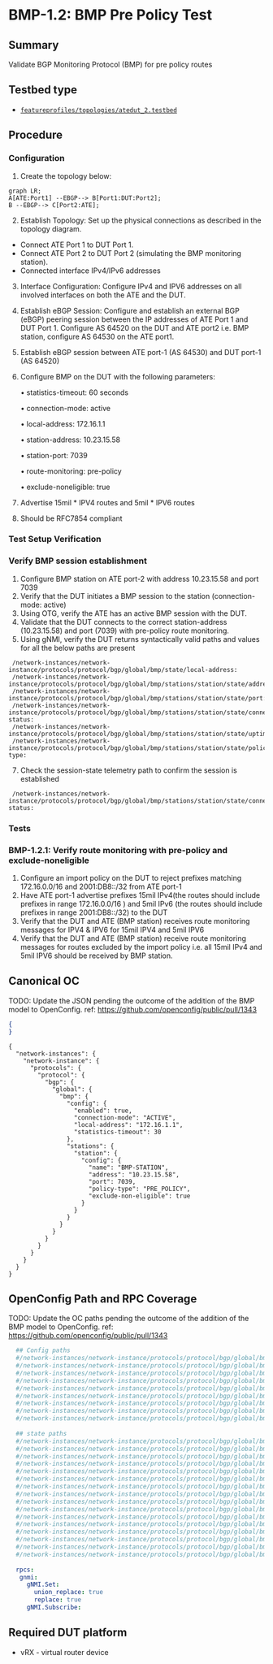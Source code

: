 # BMP-1.2: BMP Pre Policy Test

## Summary

Validate BGP Monitoring Protocol (BMP) for pre policy routes

## Testbed type

*  [`featureprofiles/topologies/atedut_2.testbed`](https://github.com/openconfig/featureprofiles/blob/main/topologies/atedut_2.testbed)

## Procedure 

### Configuration

1)  Create the topology below:


```mermaid
graph LR; 
A[ATE:Port1] --EBGP--> B[Port1:DUT:Port2];
B --EBGP--> C[Port2:ATE];
```


2)   Establish Topology: Set up the physical connections as described in the topology diagram.

*   Connect ATE Port 1 to DUT Port 1.
*   Connect ATE Port 2 to DUT Port 2 (simulating the BMP monitoring station).
*   Connected interface IPv4/IPv6 addresses

3) Interface Configuration: Configure IPv4 and IPV6 addresses on all involved interfaces on both the ATE and the DUT.

4) Establish eBGP Session: Configure and establish an external BGP (eBGP) peering session between the IP addresses of ATE Port 1 and DUT Port 1. Configure AS 64520 on the DUT and ATE port2 i.e. BMP station, configure AS 64530 on the ATE port1.
5) Establish eBGP session between ATE port-1 (AS 64530) and DUT port-1 (AS 64520)
6) Configure BMP on the DUT with the following parameters:

    • statistics-timeout: 60 seconds
   
    • connection-mode: active

    • local-address: 172.16.1.1

    • station-address: 10.23.15.58

    • station-port: 7039

    • route-monitoring: pre-policy

    • exclude-noneligible: true

8) Advertise 15mil * IPV4 routes and 5mil * IPV6 routes
9) Should be RFC7854 compliant


### Test Setup Verification

### Verify BMP session establishment

1)  Configure BMP station on ATE port-2 with address 10.23.15.58 and port 7039
2)  Verify that the DUT initiates a BMP session to the station (connection-mode: active)
3)  Using OTG, verify the ATE has an active BMP session with the DUT.
4)  Validate that the DUT connects to the correct station-address (10.23.15.58) and port (7039) with pre-policy route monitoring.
5)  Using gNMI, verify the DUT returns syntactically valid paths and values for all the below paths are present
 
 ```
  /network-instances/network-instance/protocols/protocol/bgp/global/bmp/state/local-address:
  /network-instances/network-instance/protocols/protocol/bgp/global/bmp/stations/station/state/address:
  /network-instances/network-instance/protocols/protocol/bgp/global/bmp/stations/station/state/port:
  /network-instances/network-instance/protocols/protocol/bgp/global/bmp/stations/station/state/connection-status:
  /network-instances/network-instance/protocols/protocol/bgp/global/bmp/stations/station/state/uptime:
  /network-instances/network-instance/protocols/protocol/bgp/global/bmp/stations/station/state/policy-type:
 ```
7)  Check the session-state telemetry path to confirm the session is established

 ```
  /network-instances/network-instance/protocols/protocol/bgp/global/bmp/stations/station/state/connection-status:
 ```

### Tests

### BMP-1.2.1: Verify route monitoring with pre-policy and exclude-noneligible

1)  Configure an import policy on the DUT to reject prefixes matching 172.16.0.0/16 and 2001:DB8::/32 from ATE port-1
2)  Have ATE port-1 advertise prefixes 15mil IPv4(the routes should include prefixes in range 172.16.0.0/16 ) and 5mil IPv6 (the routes should include prefixes in range 2001:DB8::/32) to the DUT
3)  Verify that the DUT and ATE (BMP station) receives route monitoring messages for IPV4 & IPV6 for 15mil IPV4 and 5mil IPV6
4)  Verify that the DUT and ATE (BMP station)  receive route monitoring messages for routes excluded by the import policy i.e. all 15mil IPv4 and 5mil IPV6 should be received by BMP station.


## Canonical OC

TODO: Update the JSON pending the outcome of the addition of the BMP model
to OpenConfig.  ref: https://github.com/openconfig/public/pull/1343

```json
{
}
```

```
{
  "network-instances": {
    "network-instance": {
      "protocols": {
        "protocol": {
          "bgp": {
            "global": {
              "bmp": {
                "config": {
                  "enabled": true,
                  "connection-mode": "ACTIVE",
                  "local-address": "172.16.1.1",
                  "statistics-timeout": 30
                },
                "stations": {
                  "station": {
                    "config": {
                      "name": "BMP-STATION",
                      "address": "10.23.15.58",
                      "port": 7039,
                      "policy-type": "PRE_POLICY",
                      "exclude-non-eligible": true
                    }
                  }
                }
              }
            }
          }
        }
      }
    }
  }
}
```


## OpenConfig Path and RPC Coverage

TODO: Update the OC paths pending the outcome of the addition of the BMP model
to OpenConfig.  ref: https://github.com/openconfig/public/pull/1343

```yaml
  ## Config paths
  #/network-instances/network-instance/protocols/protocol/bgp/global/bmp/config/enabled:
  #/network-instances/network-instance/protocols/protocol/bgp/global/bmp/config/connection-mode:
  #/network-instances/network-instance/protocols/protocol/bgp/global/bmp/config/local-address:
  #/network-instances/network-instance/protocols/protocol/bgp/global/bmp/config/statistics-timeout:
  #/network-instances/network-instance/protocols/protocol/bgp/global/bmp/stations/station/config/name:
  #/network-instances/network-instance/protocols/protocol/bgp/global/bmp/stations/station/config/address:
  #/network-instances/network-instance/protocols/protocol/bgp/global/bmp/stations/station/config/port:
  #/network-instances/network-instance/protocols/protocol/bgp/global/bmp/stations/station/config/policy-type:
  #/network-instances/network-instance/protocols/protocol/bgp/global/bmp/stations/station/config/exclude-non-eligible:
  
  ## state paths
  #/network-instances/network-instance/protocols/protocol/bgp/global/bmp/state/enabled:
  #/network-instances/network-instance/protocols/protocol/bgp/global/bmp/state/connection-mode:
  #/network-instances/network-instance/protocols/protocol/bgp/global/bmp/state/local-address:
  #/network-instances/network-instance/protocols/protocol/bgp/global/bmp/state/statistics-timeout:
  #/network-instances/network-instance/protocols/protocol/bgp/global/bmp/state/idle-time:
  #/network-instances/network-instance/protocols/protocol/bgp/global/bmp/state/probe-count:
  #/network-instances/network-instance/protocols/protocol/bgp/global/bmp/state/probe-interval:
  #/network-instances/network-instance/protocols/protocol/bgp/global/bmp/stations/station/state/address:
  #/network-instances/network-instance/protocols/protocol/bgp/global/bmp/stations/station/state/port:
  #/network-instances/network-instance/protocols/protocol/bgp/global/bmp/stations/station/state/connection-status:
  #/network-instances/network-instance/protocols/protocol/bgp/global/bmp/stations/station/state/uptime:
  #/network-instances/network-instance/protocols/protocol/bgp/global/bmp/stations/station/state/flap-count:
  #/network-instances/network-instance/protocols/protocol/bgp/global/bmp/stations/station/state/policy-type:
  #/network-instances/network-instance/protocols/protocol/bgp/global/bmp/stations/station/state/exclude-non-eligible:
  #/network-instances/network-instance/protocols/protocol/bgp/global/bmp/stations/station/state/message-counters/total:
  #/network-instances/network-instance/protocols/protocol/bgp/global/bmp/stations/station/state/message-counters/statistics:
  
  rpcs:
   gnmi:
     gNMI.Set:
       union_replace: true
       replace: true
     gNMI.Subscribe:
```

## Required DUT platform
  * vRX - virtual router device


